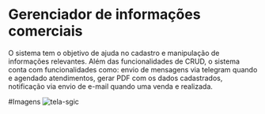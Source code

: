 # Gerenciador de informações comerciais

O sistema tem o objetivo de ajuda no cadastro e manipulação de informações relevantes. Além das funcionalidades de CRUD, o sistema conta com funcionalidades como: envio de mensagens via telegram quando e agendado atendimentos, gerar PDF com os dados cadastrados, notificação via envio de e-mail quando uma venda e realizada.

#Imagens
![tela-sgic](https://github.com/Vinicargui/Gerenciador-de-informacoes-comerciais/assets/86492938/d67aa25d-4027-4256-b7a2-3bc1f0a3440c)
